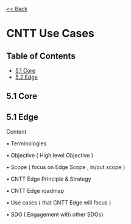 [<< Back](https://cntt-n.github.io/CNTT/)
# CNTT Use Cases

## Table of Contents
 * [5.1 Core](#5.1)
 * [5.2 Edge](#5.2)
   
<a name="5.1"></a>
## 5.1 Core


<a name="5.1"></a>
## 5.1 Edge

Content 

•	Terminologies 

•	Objective ( High level Objective ) 

•	Scope ( focus on Edge Scope , in/out scope ) 

•	CNTT Edge Principle & Strategy 

•	CNTT Edge roadmap 

•	Use cases ( that CNTT Edge will focus ) 


•	SDO ( Engagement with other SDOs)
